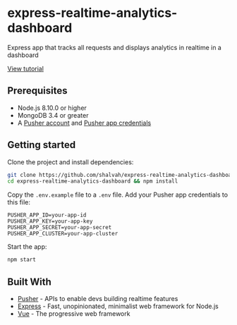 # express-realtime-analytics-dashboard
Express app that tracks all requests and displays analytics in realtime in a dashboard

[View tutorial](https://pusher.com/tutorials/realtime-analytics-dashboard-express)

## Prerequisites
- Node.js 8.10.0 or higher
- MongoDB 3.4 or greater
- A [Pusher account](https://pusher.com/signup) and [Pusher app credentials](http://dashboard.pusher.com/)

## Getting started
Clone the project and install dependencies:

```bash
git clone https://github.com/shalvah/express-realtime-analytics-dashboard
cd express-realtime-analytics-dashboard && npm install
```

Copy the `.env.example` file to a `.env` file. Add your Pusher app credentials to this file:
```
PUSHER_APP_ID=your-app-id
PUSHER_APP_KEY=your-app-key
PUSHER_APP_SECRET=your-app-secret
PUSHER_APP_CLUSTER=your-app-cluster
```

Start the app:

```bash
npm start
```

## Built With

* [Pusher](https://pusher.com/) - APIs to enable devs building realtime features
* [Express](https://expressjs.com/) - Fast, unopinionated, minimalist web framework for Node.js
* [Vue](https://vuejs.org) - The progressive web framework
